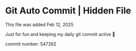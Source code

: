 # Git Auto Commit | Hidden File

This file was added Feb 12, 2025

Just for fun and keeping my daily git commit active 🤪

commit number: 547262

